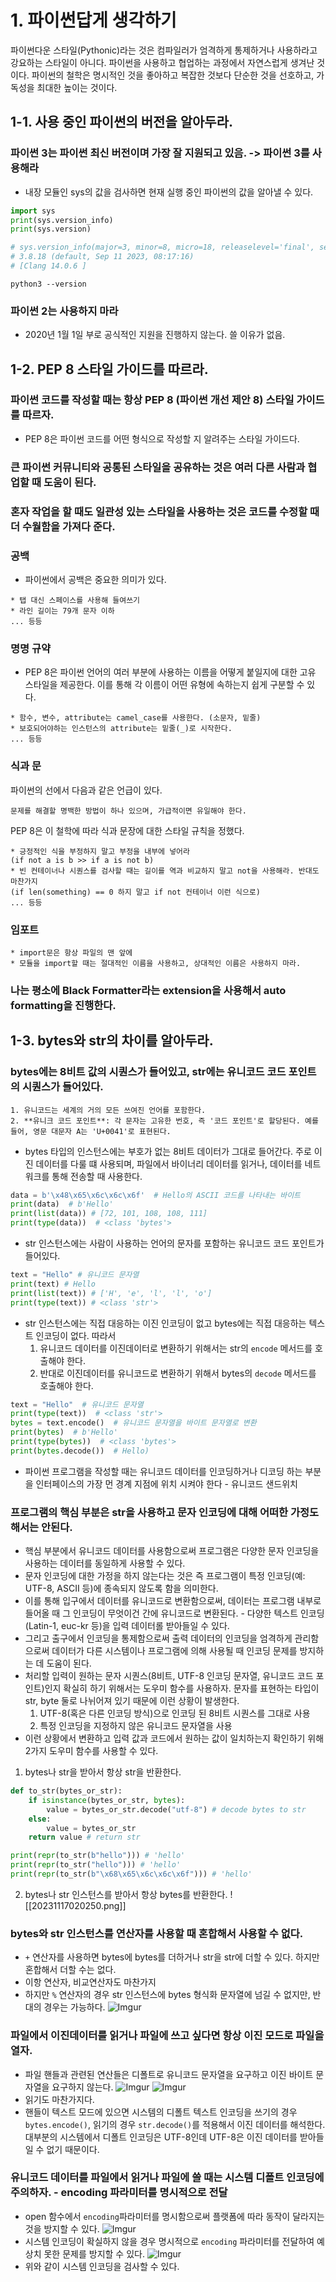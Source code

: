 # 1.  파이썬답게 생각하기

파이썬다운 스타일(Pythonic)라는 것은 컴파일러가 엄격하게 통제하거나 사용하라고 강요하는 스타일이 아니다.
파이썬을 사용하고 협업하는 과정에서 자연스럽게 생겨난 것이다.
파이썬의 철학은 명시적인 것을 좋아하고 복잡한 것보다 단순한 것을 선호하고, 가독성을 최대한 높이는 것이다.
## 1-1.  사용 중인 파이썬의 버전을 알아두라.

### 파이썬 3는 파이썬 최신 버전이며 가장 잘 지원되고 있음. -> 파이썬 3를 사용해라

* 내장 모듈인 sys의 값을 검사하면 현재 실행 중인 파이썬의 값을 알아낼 수 있다.
``` python
import sys
print(sys.version_info)
print(sys.version)

# sys.version_info(major=3, minor=8, micro=18, releaselevel='final', serial=0)
# 3.8.18 (default, Sep 11 2023, 08:17:16)
# [Clang 14.0.6 ]
```

``` shell
python3 --version
```

### 파이썬 2는 사용하지 마라
* 2020년 1월 1일 부로 공식적인 지원을 진행하지 않는다. 쓸 이유가 없음.
## 1-2.  PEP 8 스타일 가이드를 따르라.

### 파이썬 코드를 작성할 때는 항상 PEP 8 (파이썬 개선 제안 8) 스타일 가이드를 따르자.
* PEP 8은 파이썬 코드를 어떤 형식으로 작성할 지 알려주는 스타일 가이드다.
### 큰 파이썬 커뮤니티와 공통된 스타일을 공유하는 것은 여러 다른 사람과 협업할 때 도움이 된다.
### 혼자 작업을 할 때도 일관성 있는 스타일을 사용하는 것은 코드를 수정할 때 더 수월함을 가져다 준다.
### 공백
* 파이썬에서 공백은 중요한 의미가 있다.
``` plain text
* 탭 대신 스페이스를 사용해 들여쓰기
* 라인 길이는 79개 문자 이하
... 등등
```
### 명명 규약
* PEP 8은 파이썬 언어의 여러 부분에 사용하는 이름을 어떻게 붙일지에 대한 고유 스타일을 제공한다. 이를 통해 각 이름이 어떤 유형에 속하는지 쉽게 구분할 수 있다.
```
* 함수, 변수, attribute는 camel_case를 사용한다. (소문자, 밑줄)
* 보호되어야하는 인스턴스의 attribute는 밑줄(_)로 시작한다.
... 등등
```

### 식과 문
파이썬의 선에서 다음과 같은 언급이 있다.
```plain text
문제를 해결할 명백한 방법이 하나 있으며, 가급적이면 유일해야 한다.
```
PEP 8은 이 철학에 따라 식과 문장에 대한 스타일 규칙을 정했다.
``` plain text
* 긍정적인 식을 부정하지 말고 부정을 내부에 넣어라
(if not a is b >> if a is not b)
* 빈 컨테이너나 시퀀스를 검사할 때는 길이를 역과 비교하지 말고 not을 사용해라. 반대도 마찬가지
(if len(something) == 0 하지 말고 if not 컨테이너 이런 식으로)
... 등등
```
### 임포트

``` plain text
* import문은 항상 파일의 맨 앞에
* 모듈을 import할 때는 절대적인 이름을 사용하고, 상대적인 이름은 사용하지 마라.
```

### 나는 평소에 Black Formatter라는 extension을 사용해서 auto formatting을 진행한다.

## 1-3. bytes와 str의 차이를 알아두라.

### bytes에는 8비트 값의 시퀀스가 들어있고, str에는 유니코드 코드 포인트의 시퀀스가 들어있다.
``` plain text
1. 유니코드는 세계의 거의 모든 쓰여진 언어를 포함한다.
2. **유니크 코드 포인트**: 각 문자는 고유한 번호, 즉 '코드 포인트'로 할당된다. 예를 들어, 영문 대문자 A는 'U+0041'로 표현된다.
```
* bytes 타입의 인스턴스에는 부호가 없는 8비트 데이터가 그대로 들어간다. 
  주로 이진 데이터를 다룰 떄 사용되며, 파일에서 바이너리 데이터를 읽거나, 데이터를 네트워크를 통해 전송할 때 사용한다.
``` python
data = b'\x48\x65\x6c\x6c\x6f'  # Hello의 ASCII 코드를 나타내는 바이트
print(data)  # b'Hello'
print(list(data)) # [72, 101, 108, 108, 111]
print(type(data))  # <class 'bytes'>
```
	
* str 인스턴스에는 사람이 사용하는 언어의 문자를 포함하는 유니코드 코드 포인트가 들어있다.
``` python
text = "Hello" # 유니코드 문자열
print(text) # Hello
print(list(text)) # ['H', 'e', 'l', 'l', 'o']
print(type(text)) # <class 'str'>
```

* str 인스턴스에는 직접 대응하는 이진 인코딩이 없고 bytes에는 직접 대응하는 텍스트 인코딩이 없다.
	따라서 
	1. 유니코드 데이터를 이진데이터로 변환하기 위해서는 str의 `encode` 메서드를 호출해야 한다.
	2. 반대로 이진데이터를 유니코드로 변환하기 위해서 bytes의 `decode` 메서드를 호출해야 한다.
``` python
text = "Hello"  # 유니코드 문자열
print(type(text))  # <class 'str'>
bytes = text.encode()  # 유니코드 문자열을 바이트 문자열로 변환
print(bytes)  # b'Hello'
print(type(bytes))  # <class 'bytes'>
print(bytes.decode())  # Hello)
```
* 파이썬 프로그램을 작성할 때는 유니코드 데이터를 인코딩하거나 디코딩 하는 부분을 인터페이스의 가장 먼 경계 지점에 위치 시켜야 한다 - 유니코드 샌드위치
### 프로그램의 핵심 부분은 str을 사용하고 문자 인코딩에 대해 어떠한 가정도 해서는 안된다.
* 핵심 부분에서 유니코드 데이터를 사용함으로써 프로그램은 다양한 문자 인코딩을 사용하는 데이터를 동일하게 사용할 수 있다.
* 문자 인코딩에 대한 가정을 하지 않는다는 것은 즉 프로그램이 특정 인코딩(예: UTF-8, ASCII 등)에 종속되지 않도록 함을 의미한다.
* 이를 통해 입구에서 데이터를 유니코드로 변환함으로써, 데이터는 프로그램 내부로 들어올 때 그 인코딩이 무엇이건 간에 유니코드로 변환된다. - 다양한 텍스트 인코딩(Latin-1, euc-kr 등)을 입력 데이터롤 받아들일 수 있다.
* 그리고 출구에서 인코딩을 통제함으로써 출력 데이터의 인코딩을 엄격하게 관리함으로써 데이터가 다른 시스템이나 프로그램에 의해 사용될 때 인코딩 문제를 방지하는 데 도움이 된다.
* 처리할 입력이 원하는 문자 시퀀스(8비트, UTF-8 인코딩 문자열, 유니코드 코드 포인트)인지 확실히 하기 위해서는 도우미 함수를 사용하자.
  문자를 표현하는 타입이 str, byte 둘로 나뉘어져 있기 때문에 이런 상황이 발생한다.
	1. UTF-8(혹은 다른 인코딩 방식)으로 인코딩 된 8비트 시퀀스를 그대로 사용
	2. 특정 인코딩을 지정하지 않은 유니코드 문자열을 사용
*  이런 상황에서 변환하고 입력 값과 코드에서 원하는 값이 일치하는지 확인하기 위해 2가지 도우미 함수를 사용할 수 있다.
1. bytes나 str을 받아서 항상 str을 반환한다.
``` python
def to_str(bytes_or_str):
	if isinstance(bytes_or_str, bytes):
		value = bytes_or_str.decode("utf-8") # decode bytes to str
	else:
		value = bytes_or_str
	return value # return str

print(repr(to_str(b"hello"))) # 'hello'
print(repr(to_str("hello"))) # 'hello'
print(repr(to_str(b"\x68\x65\x6c\x6c\x6f"))) # 'hello'
```

2. bytes나 str 인스턴스를 받아서 항상 bytes를 반환한다.
 ![[20231117020250.png]]
### bytes와 str 인스턴스를 연산자를 사용할 때 혼합해서 사용할 수 없다.
* `+` 연산자를 사용하면 bytes에 bytes를 더하거나 str을 str에 더할 수 있다. 하지만 혼합해서 더할 수는 없다.
* 이항 연산자, 비교연산자도 마찬가지
* 하지만 `%` 연산자의 경우 str 인스턴스에 bytes 형식화 문자열에 넘길 수 없지만, 반대의 경우는 가능하다.
![Imgur](https://i.imgur.com/XUaF6L9.png)
### 파일에서 이진데이터를 읽거나 파일에 쓰고 싶다면 항상 이진 모드로 파일을 열자.
* 파일 핸들과 관련된 연산들은 디폴트로 유니코드 문자열을 요구하고 이진 바이트 문자열을 요구하지 않는다.
![Imgur](https://i.imgur.com/h78bN5M.png)
![Imgur](https://i.imgur.com/5BM8OOO.png)
* 읽기도 마찬가지다.
* 핸들이 텍스트 모드에 있으면 시스템의 디폴트 텍스트 인코딩을 쓰기의 경우 `bytes.encode()`, 읽기의 경우 `str.decode()`를 적용해서 이진 데이터를 해석한다. 
  대부분의 시스템에서 디폴트 인코딩은 UTF-8인데 UTF-8은 이진 데이터를 받아들일 수 없기 때문이다.
### 유니코드 데이터를 파일에서 읽거나 파일에 쓸 때는 시스템 디폴트 인코딩에 주의하자. - encoding 파라미터를 명시적으로 전달
* open 함수에서 `encoding`파라미터를 명시함으로써 플랫폼에 따라 동작이 달라지는 것을 방지할 수 있다.
![Imgur](https://i.imgur.com/11YYS3Y.png)
* 시스템 인코딩이 확실하지 않을 경우 명시적으로 `encoding` 파라미터를 전달하여 예상치 못한 문제를 방지할 수 있다.
![Imgur](https://i.imgur.com/FgIwmPx.png)
* 위와 같이 시스템 인코딩을 검사할 수 있다.